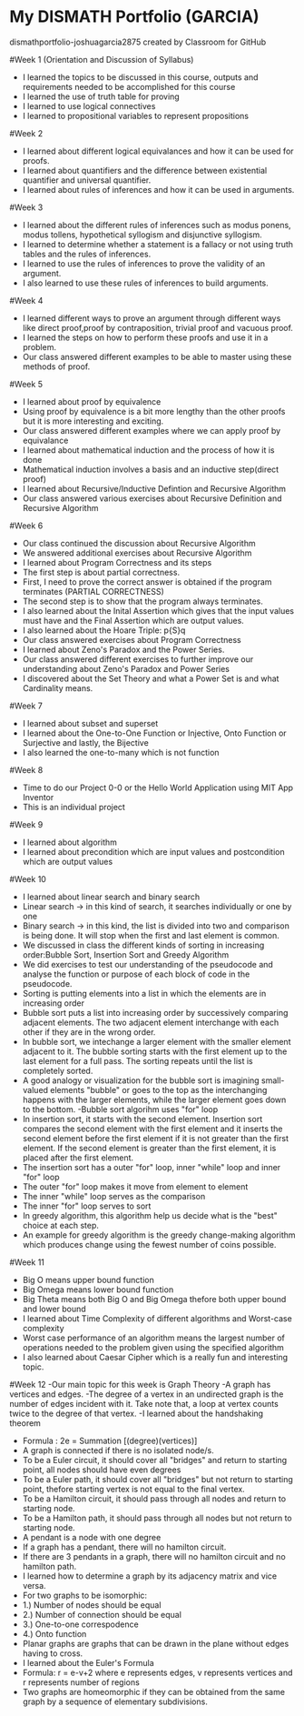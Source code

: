 # My DISMATH Portfolio (GARCIA)
dismathportfolio-joshuagarcia2875 created by Classroom for GitHub

#Week 1 (Orientation and Discussion of Syllabus)
- I learned the topics to be discussed in this course, outputs and requirements needed to be accomplished for this course
- I learned the use of truth table for proving
- I learned to use logical connectives 
- I learned to propositional variables to represent propositions

#Week 2 
- I learned about different logical equivalances and how it can be used for proofs.
- I learned about quantifiers and the difference between existential quantifier and universal quantifier.
- I learned about rules of inferences and how it can be used in arguments.

#Week 3
- I learned about the different rules of inferences such as modus ponens, modus tollens, hypothetical syllogism and disjunctive syllogism.
- I learned to determine whether a statement is a fallacy or not using truth tables and the rules of inferences.
- I learned to use the rules of inferences to prove the validity of an argument.
- I also learned to use these rules of inferences to build arguments.

#Week 4 
- I learned different ways to prove an argument through different ways like direct proof,proof by contraposition, trivial proof and vacuous proof.
- I learned the steps on how to perform these proofs and use it in a problem.
- Our class answered different examples to be able to master using these methods of proof.

#Week 5
- I learned about proof by equivalence
- Using proof by equivalence is a bit more lengthy than the other proofs but it is more interesting and exciting.
- Our class answered different examples where we can apply proof by equivalance
- I learned about mathematical induction and the process of how it is done
- Mathematical induction involves a basis and an inductive step(direct proof)
- I learned about Recursive/Inductive Defintion and Recursive Algorithm
- Our class answered various exercises about Recursive Definition and Recursive Algorithm

#Week 6
- Our class continued the discussion about Recursive Algorithm
- We answered additional exercises about Recursive Algorithm
- I learned about Program Correctness and its steps
- The first step is about partial correctness.
- First, I need to prove the correct answer is obtained if the program terminates (PARTIAL CORRECTNESS)
- The second step is to show that the program always terminates.
- I also learned about the Inital Assertion which gives that the input values must have and the Final Assertion which are output values.
- I also learned about the Hoare Triple: p{S}q
- Our class answered exercises about Program Correctness
- I learned about Zeno's Paradox and the Power Series.
- Our class answered different exercises to further improve our understanding about Zeno's Paradox and Power Series
- I discovered about the Set Theory and what a Power Set is and what Cardinality means.

#Week 7
- I learned about subset and superset
- I learned about the One-to-One Function or Injective, Onto Function or Surjective and lastly, the Bijective
- I also learned the one-to-many which is not function

#Week 8
- Time to do our Project 0-0 or the Hello World Application using MIT App Inventor
- This is an individual project

#Week 9
- I learned about algorithm
- I learned about precondition which are input values and postcondition which are output values

#Week 10
- I learned about linear search and binary search 
- Linear search -> in this kind of search, it searches individually or one by one
- Binary search -> in this kind, the list is divided into two and comparison is being done. It will stop when the first 
and last element is common.
- We discussed in class the different kinds of sorting in increasing order:Bubble Sort, Insertion Sort and Greedy Algorithm
- We did exercises to test our understanding of the pseudocode and analyse the function or purpose of each block of code in the pseudocode.
- Sorting is putting elements into a list in which the elements are in increasing order
- Bubble sort puts a list into increasing order by successively comparing adjacent elements. The two adjacent element interchange with each other if they are in the wrong order.
- In bubble sort, we intechange a larger element with the smaller element adjacent to it. The bubble sorting starts with the first element up to the last element for a full pass. The sorting repeats until the list is completely sorted.
- A good analogy or visualization for the bubble sort is imagining small-valued elements "bubble" or goes to the top as the interchanging happens with the larger elements, while the larger element goes down to the bottom.
-Bubble sort algorihm uses "for" loop
- In insertion sort, it starts with the second element. Insertion sort compares the second element with the first element and it inserts the second element before the first element if it is not greater than the first element. If the second element is greater than the first element, it is placed after the first element. 
- The insertion sort has a outer "for" loop, inner "while" loop and inner "for" loop
- The outer "for" loop makes it move from element to element
- The inner "while" loop serves as the comparison 
- The inner "for" loop serves to sort
- In greedy algorithm, this algorithm help us decide what is the "best" choice at each step.
- An example for greedy algorithm is the greedy change-making algorithm which produces change using the fewest number of coins possible.

#Week 11
- Big O means upper bound function
- Big Omega means lower bound function
- Big Theta means both Big O and Big Omega thefore both upper bound and lower bound
- I learned about Time Complexity of different algorithms and Worst-case complexity 
- Worst case performance of an algorithm means the largest number of operations needed to the problem given using
 the specified algorithm
- I also learned about Caesar Cipher which is a really fun and interesting topic.

#Week 12
-Our main topic for this week is Graph Theory
-A graph has vertices and edges.
-The degree of a vertex in an undirected graph is the number of edges incident with it. Take note that, a loop at vertex counts twice to the degree of that vertex.
-I learned about the handshaking theorem
- Formula : 2e = Summation [(degree)(vertices)]
- A graph is connected if there is no isolated node/s.
- To be a Euler circuit, it should cover all "bridges" and return to starting point, all nodes should have even degrees
- To be a Euler path, it should cover all "bridges" but not return to starting point, thefore starting vertex is not equal to the final vertex.
- To be a Hamilton circuit, it should pass through all nodes and return to starting node.
- To be a Hamilton path, it should pass through all nodes but not return to starting node.
- A pendant is a node with one degree
- If a graph has a pendant, there will no hamilton circuit.
- If there are 3 pendants in a graph, there will no hamilton circuit and no hamilton path.
- I learned how to determine a graph by its adjacency matrix and vice versa.
- For two graphs to be isomorphic: 
- 1.) Number of nodes should be equal
- 2.) Number of connection should be equal
- 3.) One-to-one correspodence
- 4.) Onto function
- Planar graphs are graphs that can be drawn in the plane without edges having to cross.
- I learned about the Euler's Formula
- Formula: r = e-v+2  where e represents edges, v represents vertices and r represents number of regions
- Two graphs are homeomorphic if they can be obtained from the same graph by a sequence of elementary subdivisions.
